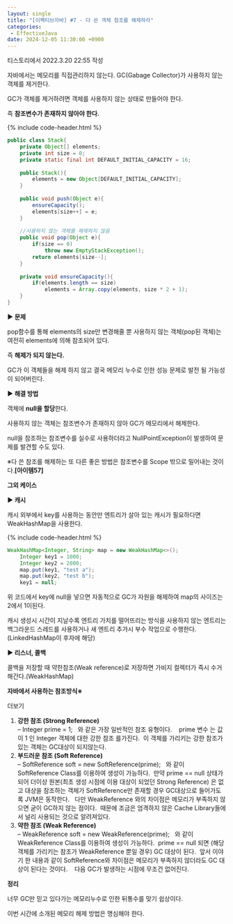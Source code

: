 ```yaml
---
layout: single
title: "[이펙티브자바] #7 - 다 쓴 객체 참조를 해제하라"
categories: 
 - EffectiveJava
date: 2024-12-05 11:30:00 +0900
---
```

티스토리에서 2022.3.20 22:55 작성

자바에서는 메모리를 직접관리하지 않는다. GC(Gabage Collector)가 사용하지 않는 객체를 제거한다.

GC가 객체를 제거하려면 객체를 사용하지 않는 상태로 만들어야 한다.

즉 **참조변수가 존재하지 않아야 한다.**

{% include code-header.html %}
```java
public class Stack{
    private Object[] elements;
    private int size = 0;
    private static final int DEFAULT_INITIAL_CAPACITY = 16;
    
    public Stack(){
    	elements = new Object[DEFAULT_INITIAL_CAPACITY];
    }
    
    public void push(Object e){
    	ensureCapacity();
    	elements[size++] = e;
    }
    
    //사용하지 않는 객체를 해제하지 않음
    public void pop(Object e){
    	if(size == 0)
        	throw new EmptyStackException();
    	return elements[size--];
    }
    
	private void ensureCapacity(){
    	if(elements.length == size)
        	elements = Array.copy(elements, size * 2 + 1);
    }
}
```

****▶** 문제**

pop함수를 통해 elements의 size만 변경해줄 뿐 사용하지 않는 객체(pop된 객체)는 여전히 elements에 의해 참조되어 있다.

즉 **해제가 되지 않는다.**

GC가 이 객체들을 해제 하지 않고 결국 메모리 누수로 인한 성능 문제로 발전 될 가능성이 되어버린다.

**▶ 해결 방법**

객체에 **null을 할당**한다.

사용하지 않는 객체는 참조변수가 존재하지 않아 GC가 메모리에서 해제한다.

null을 참조하는 참조변수를 실수로 사용하더라고 NullPointException이 발생하여 문제를 발견할 수도 있다.

※다 쓴 참조를 해제하는 또 다른 좋은 방법은 참조변수를 Scope 밖으로 밀어내는 것이다.**\[아이템57\]**

**그외 케이스**

****▶** 캐시**

캐시 외부에서 key를 사용하는 동안만 엔트리가 살아 있는 캐시가 필요하다면 WeakHashMap을 사용한다.

{% include code-header.html %}
```java
WeakHashMap<Integer, String> map = new WeakHashMap<>();
    Integer key1 = 1000;
    Integer key2 = 2000;
    map.put(key1, "test a");
    map.put(key2, "test b");
    key1 = null;
```

위 코드에서 key에 null을 넣으면 자동적으로 GC가 자원을 해제하여 map의 사이즈는 2에서 1이된다.

캐시 생성시 시간이 지날수록 엔트리 가치를 떨어뜨리는 방식을 사용하지 않는 엔트리는 백그라운드 스레드를 사용하거나 새 엔트리 추가시 부수 작업으로 수행한다.(LinkedHashMap이 후자에 해당)

****▶** 리스너, 콜백**

콜백을 저장할 때 약한참조(Weak reference)로 저장하면 가비지 컬렉터가 즉시 수거해간다.(WeakHashMap)

**자바에서 사용하는 참조방식※**

더보기

1.  **강한 참조 (Strong Reference)**  
    – Integer prime = 1;   와 같은 가장 일반적인 참조 유형이다.    prime 변수 는 값이 1 인 Integer 객체에 대한 강한 참조 를가진다.  이 객체를 가리키는 강한 참조가 있는 객체는 GC대상이 되지않는다.
2.  **부드러운 참조 (Soft Reference)**  
    – SoftReference<Integer> soft = new SoftReference<Integer>(prime);   와 같이 SoftReference Class를 이용하여 생성이 가능하다.  만약 prime == null 상태가 되어 더이상 원본(최초 생성 시점에 이용 대상이 되었던 Strong Reference) 은 없고 대상을 참조하는 객체가 SoftReference만 존재할 경우 GC대상으로 들어가도록 JVM은 동작한다.   다만 WeakReference 와의 차이점은 메모리가 부족하지 않으면 굳이 GC하지 않는 점이다.  때문에 조금은 엄격하지 않은 Cache Library들에서 널리 사용되는 것으로 알려져있다.
3.  **약한 참조 (Weak Reference)**  
    – WeakReference<Integer> soft = new WeakReference<Integer>(prime);   와 같이 WeakReference Class를 이용하여 생성이 가능하다.  prime == null 되면 (해당 객체를 가리키는 참조가 WeakReference 뿐일 경우) GC 대상이 된다.  앞서 이야기 한 내용과 같이 SoftReference와 차이점은 메모리가 부족하지 않더라도 GC 대상이 된다는 것이다.    다음 GC가 발생하는 시점에 무조건 없어진다.

**정리**

너무 GC만 믿고 있다가는 메모리누수로 인한 뒤통수를 맞기 쉽상이다. 

이번 시간에 소개된 메모리 해제 방법은 명심해야 한다.